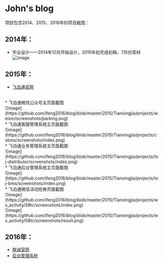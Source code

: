 # John's blog
项目包含2014、2015、2016年的项目截图：

 
## 2014年：

- 毕业设计——2014年12月开始设计，2015年初完成初稿，7月份答辩
![image](https://github.com/ifeng2016/blog/blob/master/2014/guet/projects/graduationDesign/screenshots/%E5%95%86%E5%9F%8E%E9%A6%96%E9%A1%B5%E6%95%88%E6%9E%9C%E5%9B%BE.png)

## 2015年：
* [飞泊通官网](http://www.feibotong.com/)
</br>
* 飞泊通微信公众号主页面截图</br>
![image](https://github.com/ifeng2016/blog/blob/master/2015/Tianxingjia/projects/weixin/screenshots/parking.png)
</br>
* 飞泊通客服管理系统主页面截图</br>
![image](https://github.com/ifeng2016/blog/blob/master/2015/Tianxingjia/projects/csbms/screenshots/index.png)
</br>
* 飞泊通业务管理系统主页面截图</br>
![image](https://github.com/ifeng2016/blog/blob/master/2015/Tianxingjia/projects/txj-distributor/screenshots/index.png)
</br>
* 飞泊通后台管理系统主页面截图</br>
![image](https://github.com/ifeng2016/blog/blob/master/2015/Tianxingjia/projects/txj-bms/screenshots/index.png)
</br>
* 飞泊通微信活动抢券页面截图</br>
![image](https://github.com/ifeng2016/blog/blob/master/2015/Tianxingjia/projects/wx_activity/58tc/screenshots/index.png)</br>
![image](https://github.com/ifeng2016/blog/blob/master/2015/Tianxingjia/projects/wx_activity/58tc/screenshots/result.png)

## 2016年：
* [聚诚官网](http://www.orange666.com/)
* [后台管理系统](https://github.com/ifeng2016/blog/blob/master/2016/Jucheng/projects/oms/screenshots/login.png)
